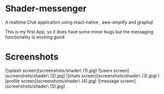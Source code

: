 # Shader-messenger
A realtime Chat application using react-native , aws-amplify and graphql

This is my first App, so it does have some minor bugs but the messaging functionality is working good.

# Screenshots

![splash screen](screenshots/shader\ (1).jpg)
![users screen](screenshots/shader\ (2).jpg)
![chats screen](screenshots/shader\ (3).jpg)
![profile screen](screenshots/shader\ (4).jpg)
![message screen](screenshots/shader\ (5).jpg)
